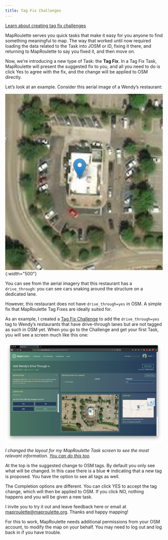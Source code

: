 ```yaml
---
title: Tag Fix Challenges
---
```


[Learn about creating tag fix challenges](https://learn.maproulette.org/en-US/documentation/creating-cooperative-challenges/#creating-tag-fix-challenges)

MapRoulette serves you quick tasks that make it easy for you anyone to find something meaningful to map. The way that worked until now required loading the data related to the Task into JOSM or iD, fixing it there, and returning to MapRoulette to say you fixed it, and then move on.

Now, we’re introducing a new type of Task: the **Tag Fix**. In a Tag Fix Task, MapRoulette will present the suggested fix to you, and all you need to do is click Yes to agree with the fix, and the change will be applied to OSM directly.

Let’s look at an example. Consider this aerial image of a Wendy’s restaurant:

![](/media/tagfix.png){:width="500"}


You can see from the aerial imagery that this restaurant has a `drive_through`: you can see cars snaking around the structure on a dedicated lane.

However, this restaurant does not have `drive_through=yes` in OSM. A simple fix that MapRoulette Tag Fixes are ideally suited for.

As an example, I created a [Tag Fix Challenge](https://maproulette.org/browse/challenges/9411) to add the `drive_through=yes` tag to Wendy’s restaurants that have drive-through lanes but are not tagged as such in OSM yet. When you go to the Challenge and get your first Task, you will see a screen much like this one:

![](/media/tagfix2.png)

*I changed the layout for my MapRoulette Task screen to see the most relevant information. [You can do this too]().*

At the top is the suggested change to OSM tags. By default you only see what will be changed. In this case there is a blue ➕ indicating that a new tag is proposed. You have the option to see all tags as well.

The Completion options are different. You can click YES to accept the tag change, which will then be applied to OSM. If you click NO, nothing happens and you will be given a new task.

I invite you to try it out and leave feedback here or email at [maproulette@maproulette.org](mailto:maproulette@maproulette.org). Thanks and happy mapping!

For this to work, MapRoulette needs additional permissions from your OSM account, to modify the map on your behalf. You may need to log out and log back in if you have trouble.


